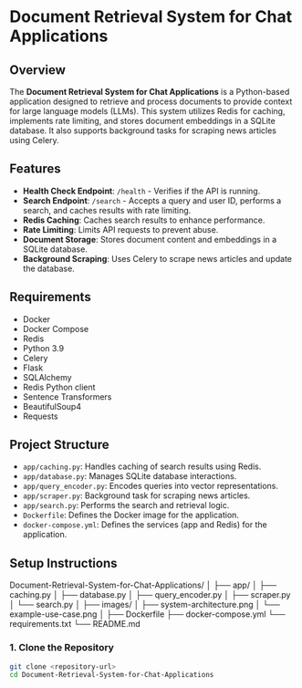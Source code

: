 # Document Retrieval System for Chat Applications

## Overview

The **Document Retrieval System for Chat Applications** is a Python-based application designed to retrieve and process documents to provide context for large language models (LLMs). This system utilizes Redis for caching, implements rate limiting, and stores document embeddings in a SQLite database. It also supports background tasks for scraping news articles using Celery.

## Features

- **Health Check Endpoint**: `/health` - Verifies if the API is running.
- **Search Endpoint**: `/search` - Accepts a query and user ID, performs a search, and caches results with rate limiting.
- **Redis Caching**: Caches search results to enhance performance.
- **Rate Limiting**: Limits API requests to prevent abuse.
- **Document Storage**: Stores document content and embeddings in a SQLite database.
- **Background Scraping**: Uses Celery to scrape news articles and update the database.

## Requirements

- Docker
- Docker Compose
- Redis
- Python 3.9
- Celery
- Flask
- SQLAlchemy
- Redis Python client
- Sentence Transformers
- BeautifulSoup4
- Requests

## Project Structure

- `app/caching.py`: Handles caching of search results using Redis.
- `app/database.py`: Manages SQLite database interactions.
- `app/query_encoder.py`: Encodes queries into vector representations.
- `app/scraper.py`: Background task for scraping news articles.
- `app/search.py`: Performs the search and retrieval logic.
- `Dockerfile`: Defines the Docker image for the application.
- `docker-compose.yml`: Defines the services (app and Redis) for the application.

## Setup Instructions
Document-Retrieval-System-for-Chat-Applications/
│
├── app/
│   ├── caching.py
│   ├── database.py
│   ├── query_encoder.py
│   ├── scraper.py
│   └── search.py
│
├── images/
│   ├── system-architecture.png
│   └── example-use-case.png
│
├── Dockerfile
├── docker-compose.yml
└── requirements.txt
└── README.md


### 1. Clone the Repository

```bash
git clone <repository-url>
cd Document-Retrieval-System-for-Chat-Applications


